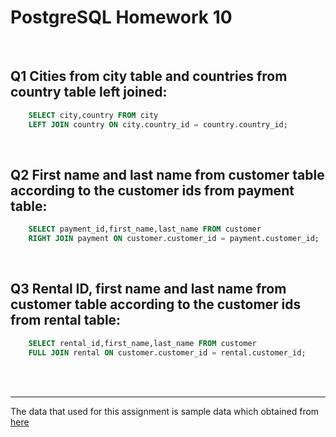 # PostgreSQL Homework 10 

<br>

## Q1 Cities from city table and countries from country table left joined:
```sql
    SELECT city,country FROM city
    LEFT JOIN country ON city.country_id = country.country_id;
```

<br>

## Q2 First name and last name from customer table according to the customer ids from payment table:
```sql
    SELECT payment_id,first_name,last_name FROM customer
    RIGHT JOIN payment ON customer.customer_id = payment.customer_id;
```

<br>

## Q3 Rental ID, first name and last name from customer table according to the customer ids from rental table:
```sql
    SELECT rental_id,first_name,last_name FROM customer
    FULL JOIN rental ON customer.customer_id = rental.customer_id;
```


<br><br>

---

The data that used for this assignment is sample data which obtained from 
[here](https://www.postgresqltutorial.com/postgresql-sample-database/)